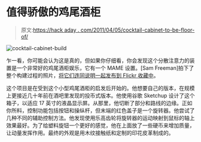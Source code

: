 # 值得骄傲的鸡尾酒柜

> 原文:[https://hack aday . com/2011/04/05/cocktail-cabinet-to-be-floor-of/](https://hackaday.com/2011/04/05/cocktail-cabinet-to-be-proud-of/)

![](../Images/03a22f2a62f65a171babbeffde4ddeb6.png "cocktail-cabinet-build")

乍一看，你可能会认为这是真的，但如果你仔细看，你会发现这个分散注意力的装置是一个非常好的鸡尾酒柜娱乐，它有一个 MAME 设置。[Sam Freeman]拍下了整个构建过程的照片，[将它们连同说明一起发布到 Flickr 收藏中](http://www.flickr.com/photos/11834044@N04/sets/72157626430757634/with/5591784934/)。

这个项目是在受到这个小型鸡尾酒柜的启发后开始的。他想要自己的版本，在规模上更接近几十年前在酒吧里发现的投币式版本。他使用谷歌 Sketchup 设计了这个箱子，以适应 17 英寸的液晶显示屏。从那里，他切断了部分和路线的边缘。正如你所料，控制功能包括按钮和操纵杆，但末端的红色盖子是一个旋转器。他尝试了几种不同的辅助控制方法。他发现使用乐高齿轮将旋转器的运动映射到鼠标的轴上效果最好。为了给塑料旋钮一个更好的感觉，他在上面放了一些硬币来增加质量，让动量发挥作用。最终的外观是用木纹接触纸和定制的印花皮革制成的。